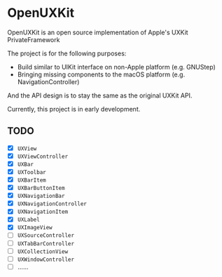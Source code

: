# OpenUXKit

OpenUXKit is an open source implementation of Apple's UXKit PrivateFramework

The project is for the following purposes:
- Build similar to UIKit interface on non-Apple platform (e.g. GNUStep)
- Bringing missing components to the macOS platform (e.g. NavigationController)

And the API design is to stay the same as the original UXKit API.

Currently, this project is in early development.

## TODO

- [x] `UXView`
- [x] `UXViewController`
- [x] `UXBar`
- [x] `UXToolbar`
- [x] `UXBarItem`
- [x] `UXBarButtonItem`
- [x] `UXNavigationBar`
- [x] `UXNavigationController`
- [x] `UXNavigationItem`
- [x] `UXLabel`
- [x] `UXImageView`
- [ ] `UXSourceController`
- [ ] `UXTabBarController`
- [ ] `UXCollectionView`
- [ ] `UXWindowController`
- [ ] ......
